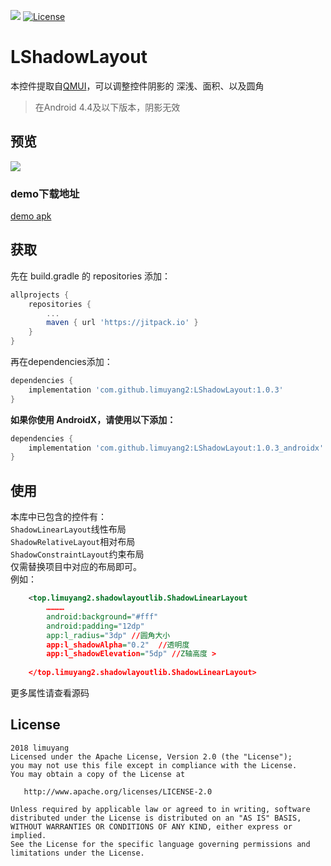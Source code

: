 [![](https://jitpack.io/v/limuyang2/LShadowLayout.svg)](https://jitpack.io/#limuyang2/LShadowLayout)
[![License](https://img.shields.io/badge/license-Apache%202-4EB1BA.svg)](https://www.apache.org/licenses/LICENSE-2.0.html)
# LShadowLayout
本控件提取自[QMUI](https://github.com/QMUI/QMUI_Android)，可以调整控件阴影的 深浅、面积、以及圆角  
>在Android 4.4及以下版本，阴影无效

## 预览
![](https://github.com/limuyang2/LShadowLayout/blob/master/screen/demo.gif)  

### demo下载地址
[demo apk](https://www.lanzous.com/i1smf4f)

## 获取
先在 build.gradle 的 repositories 添加：  
```gradle
allprojects {
	repositories {
		...
		maven { url 'https://jitpack.io' }
	}
}
```

再在dependencies添加：  
```gradle
dependencies {
	implementation 'com.github.limuyang2:LShadowLayout:1.0.3'
}
```

**如果你使用 AndroidX，请使用以下添加：**  

```gradle
dependencies {
	implementation 'com.github.limuyang2:LShadowLayout:1.0.3_androidx'
}
```


## 使用

本库中已包含的控件有：  
```ShadowLinearLayout```线性布局  
```ShadowRelativeLayout```相对布局  
```ShadowConstraintLayout```约束布局  
仅需替换项目中对应的布局即可。  
例如：  
```xml
    <top.limuyang2.shadowlayoutlib.ShadowLinearLayout
        …………
        android:background="#fff"
        android:padding="12dp"
        app:l_radius="3dp" //圆角大小
        app:l_shadowAlpha="0.2"  //透明度
        app:l_shadowElevation="5dp" //Z轴高度 >
        
    </top.limuyang2.shadowlayoutlib.ShadowLinearLayout>
```
更多属性请查看源码


## License
```
2018 limuyang
Licensed under the Apache License, Version 2.0 (the "License");
you may not use this file except in compliance with the License.
You may obtain a copy of the License at

   http://www.apache.org/licenses/LICENSE-2.0

Unless required by applicable law or agreed to in writing, software
distributed under the License is distributed on an "AS IS" BASIS,
WITHOUT WARRANTIES OR CONDITIONS OF ANY KIND, either express or implied.
See the License for the specific language governing permissions and
limitations under the License.
```
